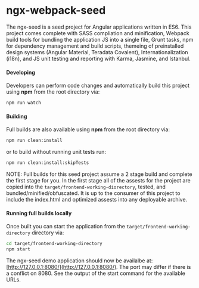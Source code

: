 # ngx-webpack-seed

The ngx-seed is a seed project for Angular applications written in ES6. This project comes complete with SASS compliation and minification, Webpack build tools for bundling the application JS into a single file, Grunt tasks, npm for dependency management and build scripts, themeing of preinstalled design systems (Angular Material, Teradata Covalent), Internationalization (i18n), and JS unit testing and reporting with Karma, Jasmine, and Istanbul.

#### Developing
Developers can perform code changes and automatically build this project using **npm** from the root directory via:

```bash
npm run watch 
```

#### Building
Full builds are also available using **npm** from the root directory via:

```bash
npm run clean:install
```

or to build without running unit tests run:

```bash
npm run clean:install:skipTests
```

NOTE: Full builds for this seed project assume a 2 stage build and complete the first stage for you. In the first stage all of the assests for the project are copied into the `target/frontend-working-diorectory`, tested, and bundled/minified/obfuscated. It is up to the consumer of this project to include the index.html and optimized assests into any deployable archive.

#### Running full builds locally
Once built you can start the application from the `target/frontend-working-directory` directory via:

```bash
cd target/frontend-working-directory
npm start
```

The ngx-seed demo application should now be availalbe at: [http://127.0.0.1:8080/](http://127.0.0.1:8080/). The port may differ if there is a conflict on 8080. See the output of the start command for the
available URLs.


